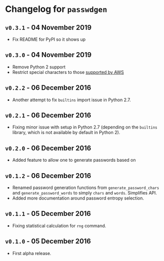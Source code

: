 # Changelog for `passwdgen`

## `v0.3.1` - 04 November 2019

* Fix README for PyPI so it shows up

## `v0.3.0` - 04 November 2019

* Remove Python 2 support
* Restrict special characters to those [supported by
  AWS](https://docs.aws.amazon.com/IAM/latest/UserGuide/id_credentials_passwords_account-policy.html)

## `v0.2.2` - 06 December 2016

* Another attempt to fix `builtins` import issue in Python 2.7.

## `v0.2.1` - 06 December 2016

* Fixing minor issue with setup in Python 2.7 (depending on the
  `builtins` library, which is not available by default in Python 2).


## `v0.2.0` - 06 December 2016

* Added feature to allow one to generate passwords based on


## `v0.1.2` - 06 December 2016

* Renamed password generation functions from `generate_password_chars`
  and `generate_password_words` to simply `chars` and `words`.
  Simplifies API.
* Added more documentation around password entropy selection.


## `v0.1.1` - 05 December 2016

* Fixing statistical calculation for `rng` command.


## `v0.1.0` - 05 December 2016

* First alpha release.

